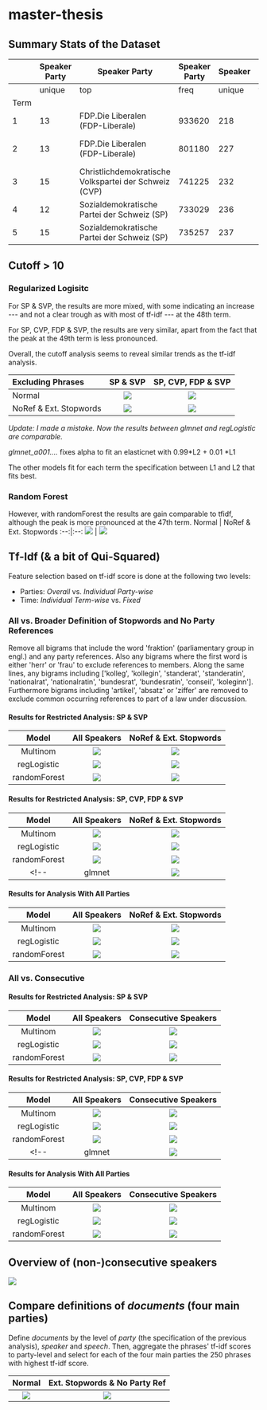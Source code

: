 # master-thesis

## Summary Stats of the Dataset
|    |Speaker Party|Speaker Party                                        |Speaker Party|Speaker|Speaker                |Speaker|Phrase |Phrase |Phrase               |Phrase|Counts   |Counts            |Counts            |Counts|Counts|Counts|Counts|Counts|
|----|-------------|-----------------------------------------------------|-------------|-------|-----------------------|-------|-------|-------|---------------------|------|---------|------------------|------------------|------|------|------|------|------|
|    |unique       |top                                                  |freq         |unique |top                    |freq   |count  |unique |top                  |freq  |count    |mean              |std               |min   |25%   |50%   |75%   |max   |
|Term|             |                                                     |             |       |                       |       |       |       |                     |      |         |                  |                  |      |      |      |      |      |
|1   |13           |FDP.Die Liberalen (FDP-Liberale)                     |933620       |218    |Kaspar Villiger        |192278 |2985289|1894845|('million', 'frank') |198   |2985289.0|1.1386991343216686|1.2071007127226212|1.0   |1.0   |1.0   |1.0   |877.0 |
|2   |13           |FDP.Die Liberalen (FDP-Liberale)                     |801180       |227    |Hans-Rudolf Merz       |142279 |3202591|1993820|('million', 'frank') |202   |3202591.0|1.142585175565659 |1.154597995549102 |1.0   |1.0   |1.0   |1.0   |593.0 |
|3   |15           |Christlichdemokratische Volkspartei der Schweiz (CVP)|741225       |232    |Eveline Widmer-Schlumpf|128645 |3314197|2033677|('million', 'frank') |195   |3314197.0|1.147402523145124 |1.1349287025228894|1.0   |1.0   |1.0   |1.0   |322.0 |
|4   |12           |Sozialdemokratische Partei der Schweiz (SP)          |733029       |236    |Simonetta Sommaruga    |151986 |3427431|2096203|('artikel', 'absatz')|204   |3427431.0|1.160670192922921 |1.3422703360246826|1.0   |1.0   |1.0   |1.0   |568.0 |
|5   |15           |Sozialdemokratische Partei der Schweiz (SP)          |735257       |237    |Simonetta Sommaruga    |169380 |3149257|1941602|('million', 'frank') |204   |3149257.0|1.156980837067283 |1.244432181289119 |1.0   |1.0   |1.0   |1.0   |567.0 |


<!-- Previous Results: Prediction accuracy determined with 10-fold cross-validation:

[Results for Multinomial Logistic](Results/old/summary_result_terms_multinom_scaled.csv)

[Results for Regularized Logistic](Results/old/summary_result_terms_regLogistic_scaled.csv)

[Results for Random Forest](Results/old/summary_result_terms_randomForest_scaled_best.csv) -->
## Cutoff > 10
### Regularized Logisitc

For SP & SVP, the results are more mixed, with some indicating an increase --- and not a clear trough as with most of tf-idf --- at the 48th term.

For SP, CVP, FDP & SVP, the results are very similar, apart from the fact that the peak at the 49th term is less pronounced.

Overall, the cutoff analysis seems to reveal similar trends as the tf-idf analysis.

Excluding Phrases | SP & SVP | SP, CVP, FDP & SVP
:--|:--:|:--:
Normal |![](Results/plots/cutoff_elasticnet_P2_summary.png) | ![](Results/plots/cutoff_elasticnet_P4_summary.png)
NoRef & Ext. Stopwords  | ![](Results/plots/noref_ext_cutoff_elasticnet_P2_summary.png) | ![](Results/plots/noref_ext_cutoff_elasticnet_P4_summary.png)


*Update: I made a mistake. Now the results between glmnet and regLogistic are comparable.*

*glmnet_a001....* fixes alpha to fit an elasticnet with 0.99*L2 + 0.01 *L1

The other models fit for each term the specification between L1 and L2 that fits best.

### Random Forest
However, with randomForest the results are gain comparable to tfidf, although the peak is more pronounced at the 47th term.
Normal | NoRef & Ext. Stopwords
:--:|:--:
![](Results/plots/cutoff_rf_cutoff_summary.png) | ![](Results/plots/noref_ext_cutoff_rf_noref_ext_summary.png)


## Tf-Idf (& a bit of Qui-Squared)

Feature selection based on tf-idf score is done at the following two levels:

- Parties: _Overall_ vs. _Individual Party-wise_
- Time: _Individual Term-wise_ vs. _Fixed_

### All vs. Broader Definition of Stopwords and No Party References
Remove all bigrams that include the word 'fraktion' (parliamentary group in engl.) and any party references. Also any bigrams where the first word is either 'herr' or 'frau' to exclude references to members. Along the same lines, any bigrams including ['kolleg', 'kollegin', 'standerat', 'standeratin', 'nationalrat', 'nationalratin', 'bundesrat', 'bundesratin', 'conseil', 'koleginn'].
Furthermore bigrams including 'artikel', 'absatz' or 'ziffer' are removed to exclude common occurring references to part of a law under discussion.

#### Results for Restricted Analysis: SP & SVP
<!-- Multinom | regLogistic | randomForest
:--:|:--:|:--:
![](Analysis/Graphs/summary_plot_P2.png)|![](Analysis/Graphs/summary_plot_P2_rl.png)|![](Analysis/Graphs/summary_plot_P2_rf.png) -->
Model | All Speakers | NoRef & Ext. Stopwords
:--:|:--:|:--:
|Multinom   | ![](Results/plots/all_speakers_multinom_P2_summary.png) |![](Results/plots/noref_ext_multinom_P2_summary.png) |
|regLogistic   |![](Results/plots/all_speakers_regLogistic_P2_summary.png)|![](Results/plots/noref_ext_regLogistic_P2_summary.png)
|randomForest|![](Results/plots/all_speakers_randomForest_P2_summary.png)|![](Results/plots/noref_ext_randomForest_P2_summary.png)


<!-- |glmnet| ![](Results/plots/cutoff_elasticnet_P2_summary.png)|  |   | -->
<!--
#### Some Summary Stats About the _individual_fixed_ Analysis
For each party, the 500 most significant phrases are selected from the entire speech catalog and kept fixed for the analysis over each term.
These stats examine the resulting distribution over the five terms from this method.

Distribution of Phrases  | Distribution of Speakers
:--:|:--:
 ![](Analysis/Graphs/summary_fixed_indiv_phrase_plot_P2.png) | ![results P2](Analysis/Graphs/summary_fixed_indiv_speaker_plot_P2.png)
 -->

#### Results for Restricted Analysis: SP, CVP, FDP & SVP
<!-- Multinom | regLogistic | randomForest
:--:|:--:|:--:
![](Analysis/Graphs/summary_plot_P4.png)|![](Analysis/Graphs/summary_plot_P4_rl.png)|![](Analysis/Graphs/summary_plot_P4_rf.png) -->

Model | All Speakers | NoRef & Ext. Stopwords
:--:|:--:|:--:
|Multinom   | ![](Results/plots/all_speakers_multinom_P4_summary.png)| ![](Results/plots/noref_ext_multinom_P4_summary.png)
|regLogistic   | ![](Results/plots/all_speakers_regLogistic_P4_summary.png) | ![](Results/plots/noref_ext_regLogistic_P4_summary.png)
|randomForest| ![](Results/plots/all_speakers_randomForest_P4_summary.png)| ![](Results/plots/noref_ext_randomForest_P4_summary.png)
<!-- |glmnet| ![](Results/plots/cutoff_elasticnet_P4_summary.png)|  |   | -->
<!--
#### Some Summary Stats About the _individual_fixed_ Analysis
For each party, the 250 most significant phrases are selected from the entire speech catalog and kept fixed for the analysis over each term.

Distribution of Phrases  | Distribution of Speakers
:--:|:--:
![](Analysis/Graphs/summary_fixed_indiv_phrase_plot_P4.png) | ![](Analysis/Graphs/summary_fixed_indiv_speaker_plot_P4.png)
 -->

#### Results for Analysis With All Parties
<!-- Multinom | regLogistic | randomForest
:--:|:--:|:--:
![](Analysis/Graphs/summary_plot_ALL.png)|![](Analysis/Graphs/summary_plot_ALL_rl.png)|![](Analysis/Graphs/summary_plot_ALL_rf.png) -->
Model | All Speakers | NoRef & Ext. Stopwords
:--:|:--:|:--:
|Multinom   | ![](Results/plots/all_speakers_multinom_summary.png) |![](Results/plots/noref_ext_multinom_summary.png)
|regLogistic| ![](Results/plots/all_speakers_regLogistic_summary.png) | ![](Results/plots/noref_ext_regLogistic_summary.png)
|randomForest| ![](Results/plots/all_speakers_randomForest_summary.png) |![](Results/plots/noref_ext_randomForest_summary.png)

### All vs. Consecutive
#### Results for Restricted Analysis: SP & SVP
<!-- Multinom | regLogistic | randomForest
:--:|:--:|:--:
![](Analysis/Graphs/summary_plot_P2.png)|![](Analysis/Graphs/summary_plot_P2_rl.png)|![](Analysis/Graphs/summary_plot_P2_rf.png) -->
Model | All Speakers | Consecutive Speakers
:--:|:--:|:--:
|Multinom   | ![](Results/plots/all_speakers_multinom_P2_summary.png) |![](Results/plots/consecutive_speakers_multinom_P2_summary.png) |
|regLogistic   |![](Results/plots/all_speakers_regLogistic_P2_summary.png)|![](Results/plots/consecutive_speakers_regLogistic_P2_summary.png)
|randomForest|![](Results/plots/all_speakers_randomForest_P2_summary.png)|![](Results/plots/consecutive_speakers_randomForest_P2_summary.png)


<!-- |glmnet| ![](Results/plots/cutoff_elasticnet_P2_summary.png)|  |   | -->
<!--
#### Some Summary Stats About the _individual_fixed_ Analysis
For each party, the 500 most significant phrases are selected from the entire speech catalog and kept fixed for the analysis over each term.
These stats examine the resulting distribution over the five terms from this method.

Distribution of Phrases  | Distribution of Speakers
:--:|:--:
 ![](Analysis/Graphs/summary_fixed_indiv_phrase_plot_P2.png) | ![results P2](Analysis/Graphs/summary_fixed_indiv_speaker_plot_P2.png)
 -->

#### Results for Restricted Analysis: SP, CVP, FDP & SVP
<!-- Multinom | regLogistic | randomForest
:--:|:--:|:--:
![](Analysis/Graphs/summary_plot_P4.png)|![](Analysis/Graphs/summary_plot_P4_rl.png)|![](Analysis/Graphs/summary_plot_P4_rf.png) -->

Model | All Speakers | Consecutive Speakers
:--:|:--:|:--:
|Multinom   | ![](Results/plots/all_speakers_multinom_P4_summary.png)| ![](Results/plots/consecutive_speakers_multinom_P4_summary.png)
|regLogistic   | ![](Results/plots/all_speakers_regLogistic_P4_summary.png) | ![](Results/plots/consecutive_speakers_regLogistic_P4_summary.png)
|randomForest| ![](Results/plots/all_speakers_randomForest_P4_summary.png)| ![](Results/plots/consecutive_speakers_randomForest_P4_summary.png)
<!-- |glmnet| ![](Results/plots/cutoff_elasticnet_P4_summary.png)|  |   | -->
<!--
#### Some Summary Stats About the _individual_fixed_ Analysis
For each party, the 250 most significant phrases are selected from the entire speech catalog and kept fixed for the analysis over each term.

Distribution of Phrases  | Distribution of Speakers
:--:|:--:
![](Analysis/Graphs/summary_fixed_indiv_phrase_plot_P4.png) | ![](Analysis/Graphs/summary_fixed_indiv_speaker_plot_P4.png)
 -->

#### Results for Analysis With All Parties
<!-- Multinom | regLogistic | randomForest
:--:|:--:|:--:
![](Analysis/Graphs/summary_plot_ALL.png)|![](Analysis/Graphs/summary_plot_ALL_rl.png)|![](Analysis/Graphs/summary_plot_ALL_rf.png) -->
Model | All Speakers | Consecutive Speakers
:--:|:--:|:--:
|Multinom   | ![](Results/plots/all_speakers_multinom_summary.png) |![](Results/plots/consecutive_speakers_multinom_summary.png)
|regLogistic| ![](Results/plots/all_speakers_regLogistic_summary.png) | ![](Results/plots/consecutive_speakers_regLogistic_summary.png)
|randomForest| ![](Results/plots/all_speakers_randomForest_summary.png) |![](Results/plots/consecutive_speakers_randomForest_summary.png)
<!--
#### Some Summary Stats About the _individual_fixed_ Analysis
For each party, the 100 most significant phrases are selected from the entire speech catalog and kept fixed for the analysis over each term.

Distribution of Phrases  | Distribution of Speakers
:--:|:--:
![](Analysis/Graphs/summary_fixed_indiv_phrase_plot_ALL.png) | ![](Analysis/Graphs/summary_fixed_indiv_speaker_plot_ALL.png)
 -->

## Overview of (non-)consecutive speakers

![](Data/lookup_files/speaker_servetime_all_color.png)


<!-- | data         | term1.rf.best      | term2.rf.best      | term3.rf.best      | term4.rf.best      | term5.rf.best      |
|--------------|--------------------|--------------------|--------------------|--------------------|--------------------|
| tfidf top500 | 0.7060330371383003 | 0.7024822134387352 | 0.6639619800489366 | 0.7229813664596273 | 0.6859479578392622 |
| tfidf top100 | 0.7154159608507434 | 0.662403538490495  | 0.6657872200263505 | 0.7280683229813665 | 0.7029644268774704 |
| cap 100      | 0.7071229457041814 | 0.6554663090532655 | 0.6446982872200263 | 0.6828379446640316 | 0.618729907773386  |
| cap 20       | 0.697914747342665  | 0.6758493318275927 | 0.6525179023874677 | 0.699111424807077  | 0.6835641025641026 | -->

## Compare definitions of *documents* (four main parties)

Define *documents* by the level of _party_ (the specification of the previous analysis), _speaker_ and _speech_. Then, aggregate the phrases' tf-idf scores to party-level and select for each of the four main parties the 250 phrases with highest tf-idf score.

Normal | Ext. Stopwords & No Party Ref
:-----:|:-------:
![](Results/plots/def_doc_doc_regLogistic_P4_pp_base_summary.png)|![](Results/plots/def_doc_doc_regLogistic_P4_summary.png)
